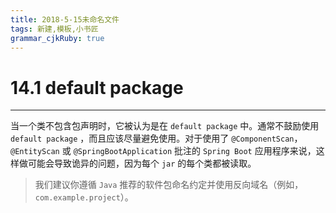 ```yaml
---
title: 2018-5-15未命名文件 
tags: 新建,模板,小书匠
grammar_cjkRuby: true
---
```



# 14.1 default package
---

当一个类不包含包声明时，它被认为是在 `default package` 中。通常不鼓励使用 `default package` ，而且应该尽量避免使用。对于使用了 `@ComponentScan`，`@EntityScan` 或 `@SpringBootApplication` 批注的 `Spring Boot` 应用程序来说，这样做可能会导致诡异的问题，因为每个 `jar` 的每个类都被读取。

> 我们建议你遵循 `Java` 推荐的软件包命名约定并使用反向域名（例如，`com.example.project`）。